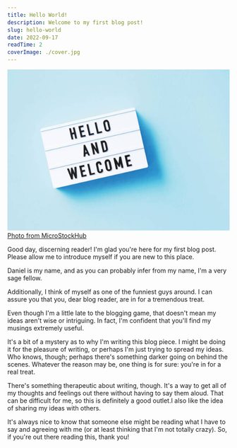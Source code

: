 ```yaml
---
title: Hello World!
description: Welcome to my first blog post!
slug: hello-world
date: 2022-09-17
readTime: 2
coverImage: ./cover.jpg
---
```


![Alt text here](./cover.jpg)
[Photo from MicroStockHub](https://www.istockphoto.com/)


Good day, discerning reader! I'm glad you're here for my first blog post. Please allow me to introduce myself if you are new to this place.



Daniel is my name, and as you can probably infer from my name, I'm a very sage fellow.

Additionally, I think of myself as one of the funniest guys around. I can assure you that you, dear blog reader, are in for a tremendous treat.

Even though I'm a little late to the blogging game, that doesn't mean my ideas aren't wise or intriguing. In fact, I'm confident that you'll find my musings extremely useful.

It's a bit of a mystery as to why I'm writing this blog piece. I might be doing it for the pleasure of writing, or perhaps I'm just trying to spread my ideas. Who knows, though; perhaps there's something darker going on behind the scenes.
Whatever the reason may be, one thing is for sure: you're in for a real treat. 


There's something therapeutic about writing, though. It's a way to get all of my thoughts and feelings out there without having to say them aloud. That can be difficult for me, so this is definitely a good outlet.I also like the idea of sharing my ideas with others. 

It's always nice to know that someone else might be reading what I have to say and agreeing with me (or at least thinking that I'm not totally crazy). So, if you're out there reading this, thank you!
